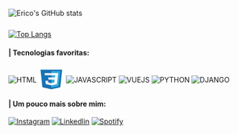 <div style="margin-top: 5%;">

![Erico's GitHub stats](https://github-readme-stats.vercel.app/api?username=ericopieri&show_icons=true&theme=highcontrast)
</div>

<div style="margin-top: 5%;">

[![Top Langs](https://github-readme-stats.vercel.app/api/top-langs/?username=ericopieri&layout=compact&theme=highcontrast)](https://github.com/ericopieri/github-readme-stats)
</div>

#### | Tecnologias favoritas: 
<div style="margin-top: 5%;"> 

<img align="center" alt="HTML" height="40" width="50" src="https://cdn.jsdelivr.net/gh/devicons/devicon/icons/html5/html5-original.svg" />
<img align="center" alt="CSS" height="40" width="50" src="https://raw.githubusercontent.com/devicons/devicon/master/icons/css3/css3-original.svg">
<img align="center" alt="JAVASCRIPT" height="40" width="50" src="https://cdn.jsdelivr.net/gh/devicons/devicon/icons/javascript/javascript-original.svg" />
<img align="center" alt="VUEJS" height="40" width="50" src="https://cdn.jsdelivr.net/gh/devicons/devicon/icons/vuejs/vuejs-original.svg" />
<img align="center" alt="PYTHON" height="40" width="50" src="https://cdn.jsdelivr.net/gh/devicons/devicon/icons/python/python-original.svg" />
<img align="center" alt="DJANGO" height="40" width="50" src="https://cdn.jsdelivr.net/gh/devicons/devicon/icons/python/python-original.svg" />

</div>

#### | Um pouco mais sobre mim:
<div style="margin-top: 3%;">

[![Instagram](https://img.shields.io/badge/Instagram-E4405F?style=for-the-badge&logo=instagram&logoColor=white)](https://instagram.com/pieri.erico)
[![Linkedlin](https://img.shields.io/badge/LinkedIn-0077B5?style=for-the-badge&logo=linkedin&logoColor=white)](https://www.linkedin.com/in//)
[![Spotify](https://img.shields.io/badge/Spotify-1ED760?&style=for-the-badge&logo=spotify&logoColor=white)](https://open.spotify.com/playlist/2eNu1KHn0obIDmhMxAwK5r?si=1c04979638f54650)
</div>
